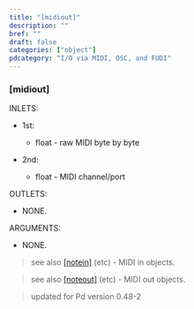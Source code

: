 ```yaml
---
title: "[midiout]"
description: ""
bref: ""
draft: false
categories: ["object"]
pdcategory: "I/O via MIDI, OSC, and FUDI"
---
```


### [midiout]

INLETS:

- 1st: 
 
  - float - raw MIDI byte by byte
  
- 2nd: 

  - float - MIDI channel/port

OUTLETS:
  
- NONE.
  
ARGUMENTS:

- NONE.


> see also [[notein]](../notein) (etc) - MIDI in objects.

> see also [[noteout]](../noteout) (etc) - MIDI out objects.

> updated for Pd version 0.48-2
 
